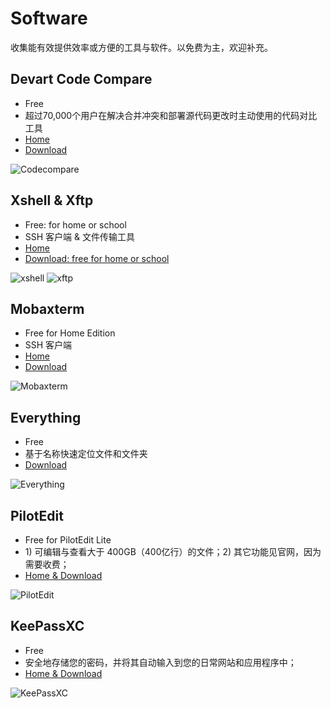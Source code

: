 # Software

收集能有效提供效率或方便的工具与软件。以免费为主，欢迎补充。

## Devart Code Compare

- Free
- 超过70,000个用户在解决合并冲突和部署源代码更改时主动使用的代码对比工具
- [Home](https://www.devart.com/codecompare/)
- [Download](https://www.devart.com/codecompare/download.html#anchorDowload)

![Codecompare](https://www.devart.com/codecompare/images/text-comparison-and-merging.png)

## Xshell & Xftp

- Free: for home or school
- SSH 客户端 & 文件传输工具
- [Home](https://www.netsarang.com/zh/)
- [Download: free for home or school](https://www.netsarang.com/zh/free-for-home-school/)

![xshell](https://www.netsarang.com/wp-content/uploads/slider10/index-xshell.png)
![xftp](https://www.netsarang.com/wp-content/uploads/slider13/index-xftp.png)

## Mobaxterm

- Free for Home Edition
- SSH 客户端
- [Home](https://mobaxterm.mobatek.net/)
- [Download](https://mobaxterm.mobatek.net/download-home-edition.html)

![Mobaxterm](https://mobaxterm.mobatek.net/img/slider/Sftp-browser.png)



## Everything

- Free
- 基于名称快速定位文件和文件夹
- [Download](https://www.voidtools.com/zh-cn/)

![Everything](https://www.voidtools.com/zh-cn/support/everything/Everything.Search.Window.png)

## PilotEdit

- Free for PilotEdit Lite
- 1\) 可编辑与查看大于 400GB（400亿行）的文件；2\) 其它功能见官网，因为需要收费；
- [Home & Download](http://www.pilotedit.com/index.html)

![PilotEdit](http://www.pilotedit.com/images/OpenInQuickMode.PNG)

## KeePassXC

- Free
- 安全地存储您的密码，并将其自动输入到您的日常网站和应用程序中；
- [Home & Download](https://keepassxc.org/)

![KeePassXC](https://keepassxc.org/images/screenshots/windows/screen_003.png)

